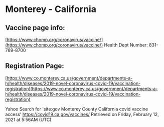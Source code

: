 # Monterey - California

## Vaccine page info:
[https://www.chomp.org/coronavirus/vaccine/](https://www.chomp.org/coronavirus/vaccine/) 
Health Dept Number: 831-769-8700

## Registration Page:
[https://www.co.monterey.ca.us/government/departments-a-h/health/diseases/2019-novel-coronavirus-covid-19/vaccination-registration](https://www.co.monterey.ca.us/government/departments-a-h/health/diseases/2019-novel-coronavirus-covid-19/vaccination-registration)


Yahoo Search for 'site:gov Monterey County California covid vaccine access'
https://covid19.ca.gov/vaccines/
Retrieved on Friday, February 12, 2021 at 5:56AM (UTC)